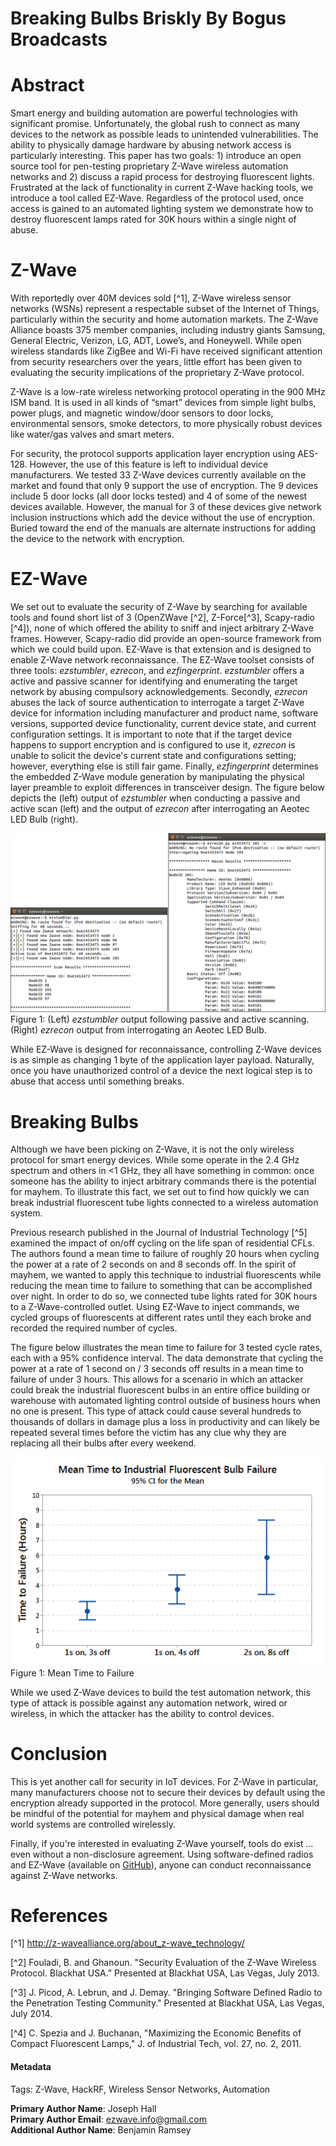 # Breaking Bulbs Briskly By Bogus Broadcasts

# Abstract
Smart energy and building automation are powerful technologies with significant promise. Unfortunately, the global rush to connect as many devices to the network as possible leads to unintended vulnerabilities. The ability to physically damage hardware by abusing network access is particularly interesting. This paper has two goals: 1) introduce an open source tool for pen-testing proprietary Z-Wave wireless automation networks and 2) discuss a rapid process for destroying fluorescent lights. Frustrated at the lack of functionality in current Z-Wave hacking tools, we introduce a tool called EZ-Wave. Regardless of the protocol used, once access is gained to an automated lighting system we demonstrate how to destroy fluorescent lamps rated for 30K hours within a single night of abuse.

# Z-Wave
With reportedly over 40M devices sold [^1], Z-Wave wireless sensor networks (WSNs) represent a respectable subset of the Internet of Things, particularly within the security and home automation markets. The Z-Wave Alliance boasts 375 member companies, including industry giants Samsung, General Electric, Verizon, LG, ADT, Lowe’s, and Honeywell. While open wireless standards like ZigBee and Wi-Fi have received significant attention from security researchers over the years, little effort has been given to evaluating the security implications of the proprietary Z-Wave protocol. 

Z-Wave is a low-rate wireless networking protocol operating in the 900 MHz ISM band. It is used in all kinds of “smart” devices from simple light bulbs, power plugs, and magnetic window/door sensors to door locks, environmental sensors, smoke detectors, to more physically robust devices like water/gas valves and smart meters.

For security, the protocol supports application layer encryption using AES-128. However, the use of this feature is left to individual device manufacturers. We tested 33 Z-Wave devices currently available on the market and found that only 9 support the use of encryption. The 9 devices include 5 door locks (all door locks tested) and 4 of some of the newest devices available. However, the manual for 3 of these devices give network inclusion instructions which add the device without the use of encryption. Buried toward the end of the manuals are alternate instructions for adding the device to the network with encryption.

# EZ-Wave
We set out to evaluate the security of Z-Wave by searching for available tools and found short list of 3 (OpenZWave [^2], Z-Force[^3], Scapy-radio [^4]), none of which offered the ability to sniff and inject arbitrary Z-Wave frames. However, Scapy-radio did provide an open-source framework from which we could build upon. EZ-Wave is that extension and is designed to enable Z-Wave network reconnaissance. The EZ-Wave toolset consists of three tools: *ezstumbler*, *ezrecon*, and *ezfingerprint*. *ezstumbler* offers a active and passive scanner for identifying and enumerating the target network by abusing compulsory acknowledgements. Secondly, *ezrecon* abuses the lack of source authentication to interrogate a target Z-Wave device for information including manufacturer and product name, software versions, supported device functionality, current device state, and current configuration settings. It is important to note that if the target device happens to support encryption and is configured to use it, *ezrecon* is unable to solicit the device's current state and configurations setting; however, everything else is still fair game. Finally, *ezfingerprint* determines the embedded Z-Wave module generation by manipulating the physical layer preamble to exploit differences in transceiver design. The figure below depicts the (left) output of *ezstumbler* when conducting a passive and active scan (left) and the output of *ezrecon* after interrogating an Aeotec LED Bulb (right).

![Mean Time to Industrial Bulb Failure](imgs/01_output.png)
Figure 1: (Left) *ezstumbler* output following passive and active scanning. (Right) *ezrecon* output from interrogating an Aeotec LED Bulb.

While EZ-Wave is designed for reconnaissance, controlling Z-Wave devices is as simple as changing 1 byte of the application layer payload. Naturally, once you have unauthorized control of a device the next logical step is to abuse that access until something breaks.

# Breaking Bulbs
Although we have been picking on Z-Wave, it is not the only wireless protocol for smart energy devices. While some operate in the 2.4 GHz spectrum and others in <1 GHz, they all have something in common: once someone has the ability to inject arbitrary commands there is the potential for mayhem. To illustrate this fact, we set out to find how quickly we can break industrial fluorescent tube lights connected to a wireless automation system.

Previous research published in the Journal of Industrial Technology [^5] examined the impact of on/off cycling on the life span of residential CFLs. The authors found a mean time to failure of roughly 20 hours when cycling the power at a rate of 2 seconds on and 8 seconds off. In the spirit of mayhem, we wanted to apply this technique to industrial fluorescents while reducing the mean time to failure to something that can be accomplished over night. In order to do so, we connected tube lights rated for 30K hours to a Z-Wave-controlled outlet. Using EZ-Wave to inject commands, we cycled groups of fluorescents at different rates until they each broke and recorded the required number of cycles.

The figure below illustrates the mean time to failure for 3 tested cycle rates, each with a 95% confidence interval. The data demonstrate that cycling the power at a rate of 1 second on / 3 seconds off results in a mean time to failure of under 3 hours. This allows for a scenario in which an attacker could break the industrial fluorescent bulbs in an entire office building or warehouse with automated lighting control outside of business hours when no one is present. This type of attack could cause several hundreds to thousands of dollars in damage plus a loss in productivity and can likely be repeated several times before the victim has any clue why they are replacing all their bulbs after every weekend.

![Mean Time to Industrial Bulb Failure](imgs/01_mttf.png)
Figure 1: Mean Time to Failure

While we used Z-Wave devices to build the test automation network, this type of attack is possible against any automation network, wired or wireless, in which the attacker has the ability to control devices.

# Conclusion

This is yet another call for security in IoT devices. For Z-Wave in particular, many manufacturers choose not to secure their devices by default using the encryption already supported in the protocol. More generally, users should be mindful of the potential for mayhem and physical damage when real world systems are controlled wirelessly.

Finally, if you're interested in evaluating Z-Wave yourself, tools do exist ... even without a non-disclosure agreement. Using software-defined radios and EZ-Wave (available on [GitHub](https://github.com/AFITWiSec/EZ-Wave)), anyone can conduct reconnaissance against Z-Wave networks.

# References

[^1] http://z-wavealliance.org/about_z-wave_technology/

[^2] Fouladi, B. and Ghanoun. "Security Evaluation of the Z-Wave Wireless Protocol. Blackhat USA." Presented at Blackhat USA, Las Vegas, July 2013.

[^3] J. Picod, A. Lebrun, and J. Demay. "Bringing Software Defined Radio to
the Penetration Testing Community." Presented at Blackhat USA, Las Vegas, July
2014.

[^4] C. Spezia and J. Buchanan, "Maximizing the Economic Benefits of Compact Fluorescent Lamps," J. of Industrial Tech, vol. 27, no. 2, 2011.


#### Metadata

Tags: Z-Wave, HackRF, Wireless Sensor Networks, Automation

**Primary Author Name**: Joseph Hall  
**Primary Author Email**: ezwave.info@gmail.com  
**Additional Author Name**: Benjamin Ramsey  
  
